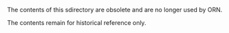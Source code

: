 The contents of this sdirectory are obsolete and are no longer used by ORN.

The contents remain for historical reference only.
